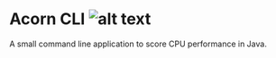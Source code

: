 [build-status]: https://github.com/avereon/acorn-cli/workflows/CI/badge.svg "Build status"

# Acorn CLI ![alt text][build-status]

A small command line application to score CPU performance in Java.
